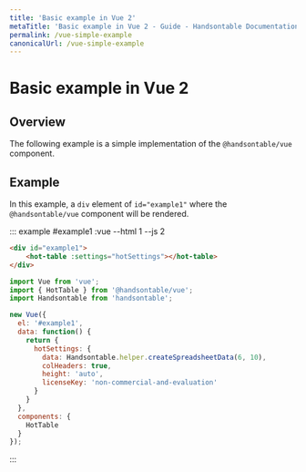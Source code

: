 ```yaml
---
title: 'Basic example in Vue 2'
metaTitle: 'Basic example in Vue 2 - Guide - Handsontable Documentation'
permalink: /vue-simple-example
canonicalUrl: /vue-simple-example
---
```


# Basic example in Vue 2

## Overview

The following example is a simple implementation of the `@handsontable/vue` component.

## Example

In this example, a `div` element of `id="example1"` where the `@handsontable/vue` component will be rendered.

::: example #example1 :vue --html 1 --js 2
```html
<div id="example1">
    <hot-table :settings="hotSettings"></hot-table>
</div>
```
```js
import Vue from 'vue';
import { HotTable } from '@handsontable/vue';
import Handsontable from 'handsontable';

new Vue({
  el: '#example1',
  data: function() {
    return {
      hotSettings: {
        data: Handsontable.helper.createSpreadsheetData(6, 10),
        colHeaders: true,
        height: 'auto',
        licenseKey: 'non-commercial-and-evaluation'
      }
    }
  },
  components: {
    HotTable
  }
});
```
:::
